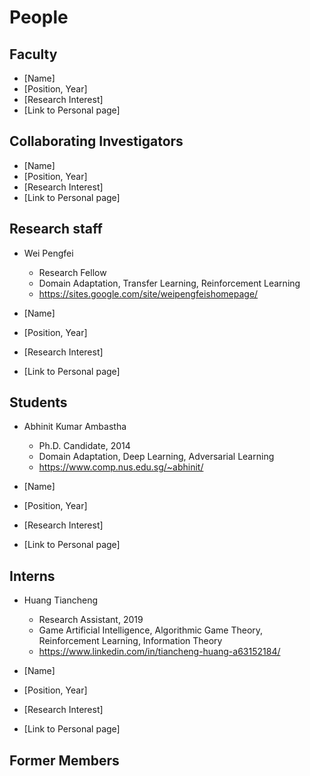 # People

## Faculty

- [Name]
- [Position, Year]
- [Research Interest]
- [Link to Personal page]

## Collaborating Investigators
- [Name]
- [Position, Year]
- [Research Interest]
- [Link to Personal page]

## Research staff
- Wei Pengfei
  - Research Fellow
  - Domain Adaptation, Transfer Learning, Reinforcement Learning
  - https://sites.google.com/site/weipengfeishomepage/

- [Name]
- [Position, Year]
- [Research Interest]
- [Link to Personal page]

## Students 

- Abhinit Kumar Ambastha
  - Ph.D. Candidate, 2014
  - Domain Adaptation, Deep Learning, Adversarial Learning
  - https://www.comp.nus.edu.sg/~abhinit/

- [Name]
- [Position, Year]
- [Research Interest]
- [Link to Personal page]

## Interns
- Huang Tiancheng
  - Research Assistant, 2019
  - Game Artificial Intelligence, Algorithmic Game Theory, Reinforcement Learning, Information Theory
  - https://www.linkedin.com/in/tiancheng-huang-a63152184/


- [Name]
- [Position, Year]
- [Research Interest]
- [Link to Personal page]

## Former Members
